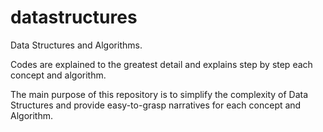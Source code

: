 # datastructures

Data Structures and Algorithms. 

Codes are explained to the greatest detail and explains step by step each concept and algorithm.

The main purpose of this repository is to simplify the complexity of Data Structures and provide
easy-to-grasp narratives for each concept and Algorithm.
